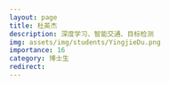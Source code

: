 ```yaml
---
layout: page
title: 杜英杰
description: 深度学习、智能交通、目标检测
img: assets/img/students/YingjieDu.png
importance: 16
category: 博士生
redirect:
---
```


